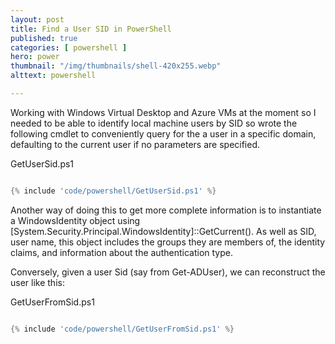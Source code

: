 ```yaml
---
layout: post
title: Find a User SID in PowerShell
published: true 
categories: [ powershell ]
hero: power
thumbnail: "/img/thumbnails/shell-420x255.webp"
alttext: powershell

---
```


Working with Windows Virtual Desktop and Azure VMs at the moment so I needed to be able to identify local machine users 
by SID so wrote the following cmdlet to conveniently query for the a user in a specific domain, defaulting to the current user if no parameters are specified.  

GetUserSid.ps1
```powershell

{% include 'code/powershell/GetUserSid.ps1' %}

```

Another way of doing this to get more complete information is to instantiate a WindowsIdentity object using [System.Security.Principal.WindowsIdentity]::GetCurrent(). As well as SID, user name, this object includes the groups they are members of, the identity claims, and information about the authentication type. 


Conversely, given a user Sid (say from Get-ADUser), we can reconstruct the user like this:
 
GetUserFromSid.ps1
```powershell

{% include 'code/powershell/GetUserFromSid.ps1' %}

```
